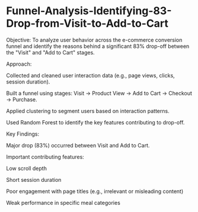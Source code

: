 # Funnel-Analysis-Identifying-83-Drop-from-Visit-to-Add-to-Cart

Objective:
To analyze user behavior across the e-commerce conversion funnel and identify the reasons behind a significant 83% drop-off between the "Visit" and "Add to Cart" stages.

Approach:

Collected and cleaned user interaction data (e.g., page views, clicks, session duration).

Built a funnel using stages: Visit → Product View → Add to Cart → Checkout → Purchase.

Applied clustering to segment users based on interaction patterns.

Used Random Forest to identify the key features contributing to drop-off.

Key Findings:

Major drop (83%) occurred between Visit and Add to Cart.

Important contributing features:

Low scroll depth

Short session duration

Poor engagement with page titles (e.g., irrelevant or misleading content)

Weak performance in specific meal categories
